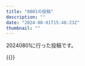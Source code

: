 ```yaml
---
title: "0801の投稿"
description: ""
date: "2024-08-01T15:48:23Z"
thumbnail: ""
---
```

20240801に行った投稿です。
<!--more-->
{{<othersns text="umu" url="https://qunagi.qunagi.net/notice/AkV9aIMI9vFjTJ5aYC" screenname="jme/k.h" date="2024-07-31T21:02:53.000Z">}}
